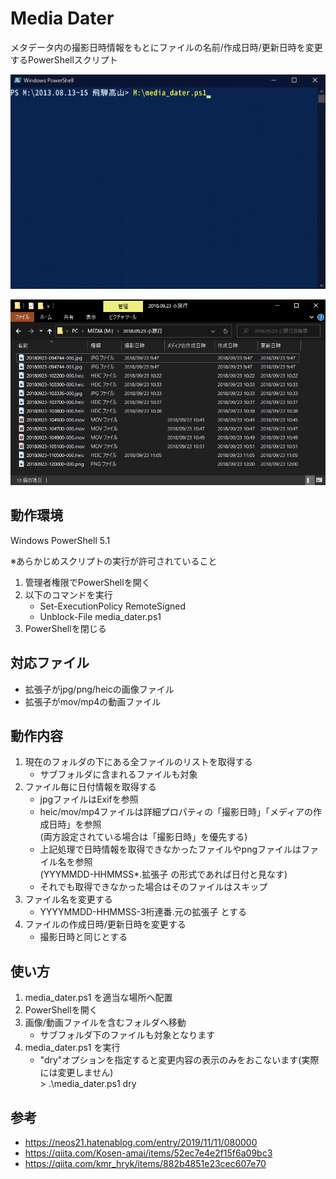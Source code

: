 # Media Dater

メタデータ内の撮影日時情報をもとにファイルの名前/作成日時/更新日時を変更するPowerShellスクリプト

![screen1](img/screen1.gif)

![screen2](img/screen2.png)

## 動作環境

Windows PowerShell 5.1

※あらかじめスクリプトの実行が許可されていること

1. 管理者権限でPowerShellを開く
2. 以下のコマンドを実行
    - Set-ExecutionPolicy RemoteSigned
    - Unblock-File media_dater.ps1
3. PowerShellを閉じる

## 対応ファイル

- 拡張子がjpg/png/heicの画像ファイル
- 拡張子がmov/mp4の動画ファイル

## 動作内容

1. 現在のフォルダの下にある全ファイルのリストを取得する
   - サブフォルダに含まれるファイルも対象
2. ファイル毎に日付情報を取得する
   - jpgファイルはExifを参照
   - heic/mov/mp4ファイルは詳細プロパティの「撮影日時」「メディアの作成日時」を参照  
       (両方設定されている場合は「撮影日時」を優先する)
   - 上記処理で日時情報を取得できなかったファイルやpngファイルはファイル名を参照  
     (YYYMMDD-HHMMSS\*.拡張子 の形式であれば日付と見なす)
   - それでも取得できなかった場合はそのファイルはスキップ
3. ファイル名を変更する
   - YYYYMMDD-HHMMSS-3桁連番.元の拡張子 とする
4. ファイルの作成日時/更新日時を変更する
   - 撮影日時と同じとする

## 使い方

1. media_dater.ps1 を適当な場所へ配置
2. PowerShellを開く
3. 画像/動画ファイルを含むフォルダへ移動
   - サブフォルダ下のファイルも対象となります
4. media_dater.ps1 を実行
   - "dry"オプションを指定すると変更内容の表示のみをおこないます(実際には変更しません)  
     \> .\media_dater.ps1 dry

## 参考

- https://neos21.hatenablog.com/entry/2019/11/11/080000
- https://qiita.com/Kosen-amai/items/52ec7e4e2f15f6a09bc3
- https://qiita.com/kmr_hryk/items/882b4851e23cec607e70

